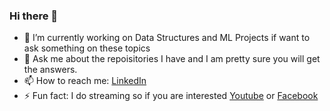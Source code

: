### Hi there 👋


- 🔭 I’m currently working on Data Structures and ML Projects if want to ask something on these topics
- 💬 Ask me about the repoisitories I have and I am pretty sure you will get the answers.
- 📫 How to reach me: [LinkedIn](https://www.linkedin.com/in/adarsh007/)
- ⚡ Fun fact: I do streaming so if you are interested [Youtube](https://www.youtube.com/channel/UCgWYhUU0JbTQ5eaghgXPmZA) or [Facebook](https://www.facebook.com/RazorCloak)
